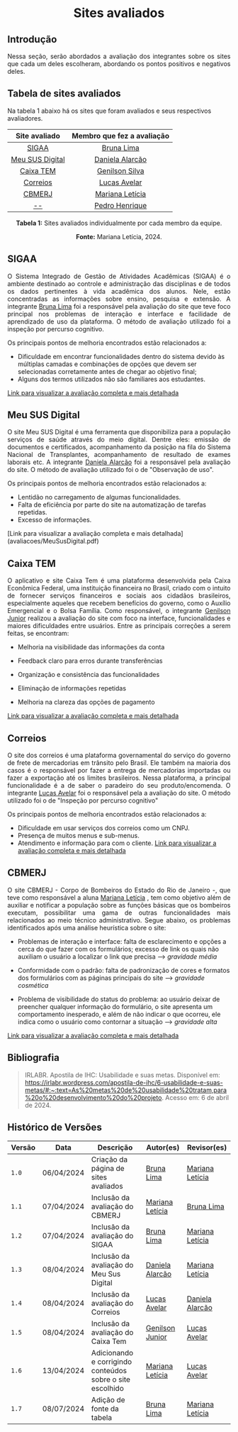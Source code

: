 <h1 align="center"> Sites avaliados </h1>

## Introdução

<p align="justify">Nessa seção, serão abordados a avaliação dos integrantes sobre os sites que cada um deles escolheram, abordando os pontos positivos e negativos deles.</p>

## Tabela de sites avaliados
Na tabela 1 abaixo há os sites que foram avaliados e seus respectivos avaliadores.

<center>

| Site avaliado | Membro que fez a avaliação|
| :---------------------------------------------: | :----------------------: 
| [SIGAA](#sigaa) | [Bruna Lima](https://github.com/libruna)
| [Meu SUS Digital](#meu-sus-digital) | [Daniela Alarcão](https://github.com/danialarcao) 
| [Caixa TEM](#caixa-tem) | [Genilson Silva](https://github.com/GenilsonJrs) 
| [Correios](#correios) |[Lucas Avelar](https://github.com/LucasAvelar2711)
| [CBMERJ](#cbmerj)| [Mariana Letícia](https://github.com/Marianannn) 
| [ -- ]()| [Pedro Henrique](https://github.com/https://github.com/PedroHhenriq)

<b>Tabela 1:</b> Sites avaliados individualmente por cada membro da equipe.</p>
<b>Fonte:</b> Mariana Letícia, 2024.</p>

</center>

## SIGAA

<p align="justify">O Sistema Integrado de Gestão de Atividades Acadêmicas (SIGAA) é o ambiente destinado ao controle e administração das disciplinas e de todos os dados pertinentes à vida acadêmica dos alunos. Nele, estão concentradas as informações sobre ensino, pesquisa e extensão. A integrante <a href="https://github.com/libruna">Bruna Lima</a> foi a responsável pela avaliação do site que teve foco principal nos problemas de interação e interface e facilidade de aprendizado de uso da plataforma. O método de avaliação utilizado foi a inspeção por percurso cognitivo.

Os principais pontos de melhoria encontrados estão relacionados a:</p>

- Dificuldade em encontrar funcionalidades dentro do sistema devido às múltiplas camadas e combinações de opções que devem ser selecionadas corretamente antes de chegar ao objetivo final;
- Alguns dos termos utilizados não são familiares aos estudantes.

[Link para visualizar a avaliação completa e mais detalhada](avaliacoes/sigaa.pdf)

## Meu SUS Digital

<p align="justify">O site Meu SUS Digital é uma ferramenta que disponibiliza para a população serviços de saúde através do meio digital. Dentre eles: emissão de documentos e certificados, acompanhamento da posição na fila do Sistema Nacional de Transplantes, acompanhamento de resultado de exames laborais etc. A integrante <a href="https://github.com/danialarcao">Daniela Alarcão</a> foi a responsável pela avaliação do site. O método de avaliação utilizado foi o de "Observação de uso".</p>

Os principais pontos de melhoria encontrados estão relacionados a: <br>

- Lentidão no carregamento de algumas funcionalidades.
- Falta de eficiência por parte do site na automatização de tarefas repetidas.
- Excesso de informações. 

</p>
[Link para visualizar a avaliação completa e mais detalhada](avaliacoes/MeuSusDigital.pdf)

## Caixa TEM

<p align="justify">
O aplicativo e site Caixa Tem é uma plataforma desenvolvida pela Caixa Econômica Federal, uma instituição financeira no Brasil, criado com o intuito de fornecer serviços financeiros e sociais aos cidadãos brasileiros, especialmente aqueles que recebem benefícios do governo, como o Auxílio Emergencial e o Bolsa Família. Como responsável, o integrante <a href="https://github.com/GenilsonJrs">Genilson Junior</a> realizou a avaliação do site com foco na interface, funcionalidades e maiores dificuldades entre usuários. Entre as principais correções a serem feitas, se encontram: 
</p>
 
- Melhoria na visibilidade das informações da conta

- Feedback claro para erros durante transferências

- Organização e consistência das funcionalidades

- Eliminação de informações repetidas

- Melhoria na clareza das opções de pagamento

[Link para visualizar a avaliação completa e mais detalhada](avaliacoes/CaixaTem.pdf)

## Correios

<p align="justify">O site dos correios é uma plataforma governamental do serviço do governo de frete de mercadorias em trânsito pelo Brasil. Ele também na maioria dos casos é o responsável por fazer a entrega de mercadorias importadas ou fazer a exportação até os limites brasileiros. Nessa plataforma, a principal funcionalidade é a de saber o paradeiro do seu produto/encomenda. O integrante <a href= https://github.com/LucasAvelar2711>Lucas Avelar</a> foi o responsável pela a avaliação do site. O método utilizado foi o de "Inspeção por percurso cognitivo"</p>

Os principais pontos de melhoria encontrados estão relacionados a: <br>

- Dificuldade em usar serviços dos correios como um CNPJ.
- Presença de muitos menus e sub-menus.
- Atendimento e informação para com o cliente.
[Link para visualizar a avaliação completa e mais detalhada](avaliacoes/Correios.pdf)

## CBMERJ

<p align="justify">
O site CBMERJ - Corpo de Bombeiros do Estado do Rio de Janeiro -, que teve como responsável a aluna <a href="https://github.com/Marianannn">Mariana Letícia</a> , tem como objetivo além de auxiliar e notificar a população sobre as funções básicas que os bombeiros executam, possibilitar uma gama de outras funcionalidades mais relacionados ao meio técnico administrativo. Segue abaixo, os problemas identificados após uma análise heurística sobre o site:
</p>

- Problemas de interação e interface: falta de esclarecimento e opções a cerca do que fazer com os formulários; excesso de link os quais não auxiliam o usuário a localizar o link que precisa --> *gravidade média*

- Conformidade com o padrão: falta de padronização de cores e formatos dos formulários com as páginas principais do site --> *gravidade cosmética*

- Problema de visibilidade do status do problema: ao usuário deixar de preencher qualquer informação do formulário, o site apresenta um comportamento inesperado, e além de não indicar o que ocorreu, ele indica como o usuário como contornar a situação --> *gravidade alta*

[Link para visualizar a avaliação completa e mais detalhada](https://drive.google.com/file/d/1kQxBZX7ceb8yqGvYbOTTB9pGGsW2FqH7/view?usp=sharing)

## Bibliografia
> IRLABR. Apostila de IHC: Usabilidade e suas metas. Disponível em: <https://irlabr.wordpress.com/apostila-de-ihc/6-usabilidade-e-suas-metas/#:~:text=As%20metas%20de%20usabilidade%20tratam,para%20o%20desenvolvimento%20do%20projeto>. Acesso em: 6 de abril de 2024.

## Histórico de Versões

<center>

| Versão |    Data    | Descrição                                 | Autor(es)                                       | Revisor(es)                                    |
| ------ | :--------: | ----------------------------------------- | ----------------------------------------------- | ---------------------------------------------- |
| `1.0`   | 06/04/2024 | Criação da página de sites avaliados                         | [Bruna Lima](https://github.com/libruna) | [Mariana Letícia](https://github.com/Marianannn)         | 
| `1.1`   | 07/04/2024 | Inclusão da avaliação do CBMERJ                        | [Mariana Letícia](https://github.com/Marianannn) | [Bruna Lima](https://github.com/libruna)         | 
| `1.2`   | 07/04/2024 | Inclusão da avaliação do SIGAA                        | [Bruna Lima](https://github.com/libruna) | [Mariana Letícia](https://github.com/Marianannn) |         |
| `1.3`   | 08/04/2024 | Inclusão da avaliação do Meu Sus Digital                        | [Daniela Alarcão](https://github.com/danialarcao) | [Mariana Letícia](https://github.com/Marianannn)    |
| `1.4`   | 08/04/2024 | Inclusão da avaliação do Correios                        | [Lucas Avelar](https://github.com/LucasAvelar2711) | [Daniela Alarcão](https://github.com/danialarcao)    |
| `1.5`   | 08/04/2024 | Inclusão da avaliação do Caixa Tem                        | [Genilson Junior](https://github.com/GenilsonJrs) | [Lucas Avelar](https://github.com/LucasAvelar2711)         |  
| `1.6`   | 13/04/2024 | Adicionando e corrigindo conteúdos sobre o site escolhido                        | [Mariana Letícia](https://github.com/Marianannn) | [Lucas Avelar](https://github.com/LucasAvelar2711)         |  
| `1.7`   | 08/07/2024 | Adição de fonte da tabela | [Bruna Lima](https://github.com/libruna) | [Mariana Letícia](https://github.com/Marianannn)|  

</center>